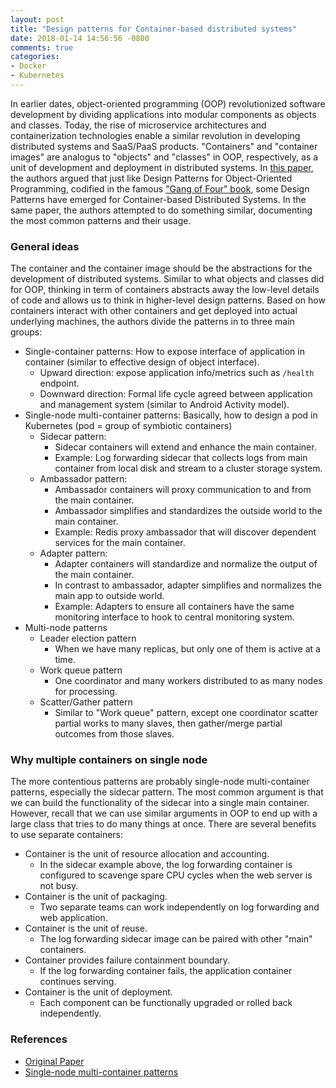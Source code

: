 ```yaml
---
layout: post
title: "Design patterns for Container-based distributed systems"
date: 2018-01-14 14:56:56 -0800
comments: true
categories: 
- Docker
- Kubernetes
---
```


In earlier dates, object-oriented programming (OOP) revolutionized software development by dividing applications into modular components as objects and classes.
Today, the rise of microservice architectures and containerization technologies enable a similar revolution in developing distributed systems and SaaS/PaaS products.
"Containers" and "container images" are analogus to "objects" and "classes" in OOP, respectively, as a unit of development and deployment in distributed systems.
In [this paper](https://static.googleusercontent.com/media/research.google.com/en//pubs/archive/45406.pdf), the authors argued that just like Design Patterns for Object-Oriented Programming, codified in the famous ["Gang of Four" book](https://www.amazon.com/Design-Patterns-Elements-Reusable-Object-Oriented/dp/0201633612/ref=sr_1_3?ie=UTF8&qid=1516232505&sr=8-3&keywords=design+patterns), some Design Patterns have emerged for Container-based Distributed Systems.
In the same paper, the authors attempted to do something similar, documenting the most common patterns and their usage.

<!--more-->

### General ideas

The container and the container image should be the abstractions for the development of distributed systems.
Similar to what objects and classes did for OOP, thinking in term of containers abstracts away the low-level details of code and allows us to think in higher-level design patterns.
Based on how containers interact with other containers and get deployed into actual underlying machines, the authors divide the patterns in to three main groups:

* Single-container patterns: How to expose interface of application in container (similar to effective design of object interface).
    * Upward direction: expose application info/metrics such as `/health` endpoint.
    * Downward direction: Formal life cycle agreed between application and management system (similar to Android Activity model).
* Single-node multi-container patterns: Basically, how to design a pod in Kubernetes (pod = group of symbiotic containers)
    * Sidecar pattern:
        * Sidecar containers will extend and enhance the main container.
        * Example: Log forwarding sidecar that collects logs from main container from local disk and stream to a cluster storage system.
    * Ambassador pattern:
        * Ambassador containers will proxy communication to and from the main container.
        * Ambassador simplifies and standardizes the outside world to the main container.
        * Example: Redis proxy ambassador that will discover dependent services for the main container.
    * Adapter pattern:
        * Adapter containers will standardize and normalize the output of the main container.
        * In contrast to ambassador, adapter simplifies and normalizes the main app to outside world.
        * Example: Adapters to ensure all containers have the same monitoring interface to hook to central monitoring system.
* Multi-node patterns
    * Leader election pattern
        * When we have many replicas, but only one of them is active at a time.
    * Work queue pattern
        * One coordinator and many workers distributed to as many nodes for processing.
    * Scatter/Gather pattern
        * Similar to "Work queue" pattern, except one coordinator scatter partial works to many slaves, then gather/merge partial outcomes from those slaves.

### Why multiple containers on single node

The more contentious patterns are probably single-node multi-container patterns, especially the sidecar pattern.
The most common argument is that we can build the functionality of the sidecar into a single main container.
However, recall that we can use similar arguments in OOP to end up with a large class that tries to do many things at once.
There are several benefits to use separate containers:

* Container is the unit of resource allocation and accounting.
  * In the sidecar example above, the log forwarding container is configured to scavenge spare CPU cycles when the web server is not busy.
* Container is the unit of packaging.
  * Two separate teams can work independently on log forwarding and web application.
* Container is the unit of reuse.
  * The log forwarding sidecar image can be paired with other "main" containers.
* Container provides failure containment boundary.
  * If the log forwarding container fails, the application container continues serving.
* Container is the unit of deployment.
  * Each component can be functionally upgraded or rolled back independently.

### References

* [Original Paper](https://static.googleusercontent.com/media/research.google.com/en//pubs/archive/45406.pdf)
* [Single-node multi-container patterns](http://blog.kubernetes.io/2015/06/the-distributed-system-toolkit-patterns.html)